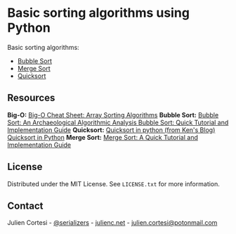 # Basic sorting algorithms using Python

Basic sorting algorithms:

- [Bubble Sort](sorting_algorithms/bubble_sort.py)
- [Merge Sort](sorting_algorithms/merge_sort.py)
- [Quicksort](sorting_algorithms/quicksort.py)

## Resources

**Big-O:**
[Big-O Cheat Sheet: Array Sorting Algorithms](https://www.bigocheatsheet.com/#sorting)
**Bubble Sort:**
[Bubble Sort: An Archaeological Algorithmic Analysis ](https://users.cs.duke.edu/~ola/bubble/bubble.html)
[Bubble Sort: Quick Tutorial and Implementation Guide](https://www.pythoncentral.io/bubble-sort-implementation-guide/)
**Quicksort:**
[Quicksort in python (from Ken's Blog)](http://www.99nth.com/~krm/blog/quicksort-python.html)
[Quicksort in Python](https://stackabuse.com/quicksort-in-python/)
**Merge Sort:**
[Merge Sort: A Quick Tutorial and Implementation Guide](https://www.pythoncentral.io/merge-sort-implementation-guide/)

## License

Distributed under the MIT License. See `LICENSE.txt` for more information.

## Contact

Julien Cortesi - [@serializers](https://twitter.com/serializers) - [julienc.net](https://julienc.net) - julien.cortesi@potonmail.com
